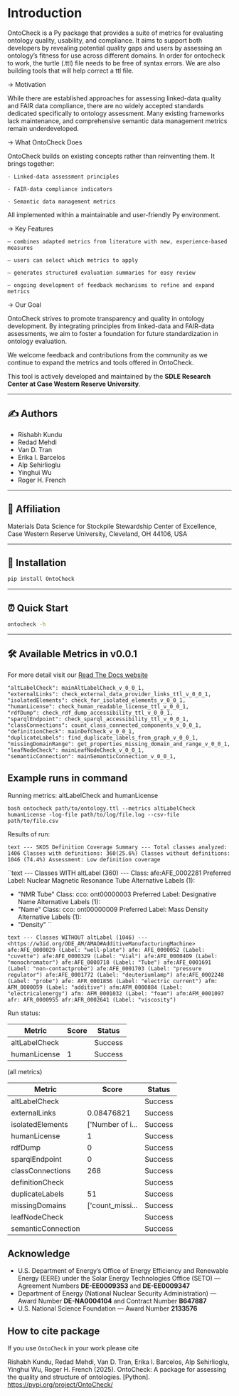 # Introduction

OntoCheck is a Py package that provides a suite of metrics for evaluating ontology quality, usability, and compliance. It aims to support both developers by revealing potential quality gaps and users by assessing an ontology’s fitness for use across different domains. In order for ontocheck to work, the turtle (.ttl) file needs to be free of syntax errors. We are also building tools that will help correct a ttl file.

-> Motivation

While there are established approaches for assessing linked-data quality and FAIR data compliance, there are no widely accepted standards dedicated specifically to ontology assessment. Many existing frameworks lack maintenance, and comprehensive semantic data management metrics remain underdeveloped.

-> What OntoCheck Does

OntoCheck builds on existing concepts rather than reinventing them. It brings together:

    - Linked-data assessment principles

    - FAIR-data compliance indicators

    - Semantic data management metrics

All implemented within a maintainable and user-friendly Py environment.

-> Key Features

    – combines adapted metrics from literature with new, experience-based measures

    – users can select which metrics to apply

    – generates structured evaluation summaries for easy review

    – ongoing development of feedback mechanisms to refine and expand metrics

-> Our Goal

OntoCheck strives to promote transparency and quality in ontology development. By integrating principles from linked-data and FAIR-data assessments, we aim to foster a foundation for future standardization in ontology evaluation.

We welcome feedback and contributions from the community as we continue to expand the metrics and tools offered in OntoCheck.

This tool is actively developed and maintained by the **SDLE Research Center at Case Western Reserve University**.

---

## ✍️ Authors

* Rishabh Kundu
* Redad Mehdi
* Van D. Tran
* Erika I. Barcelos
* Alp Sehirlioglu
* Yinghui Wu
* Roger H. French

---

## 🏢 Affiliation

Materials Data Science for Stockpile Stewardship Center of Excellence, Case Western Reserve University, Cleveland, OH 44106, USA

---

## 🐍 Installation

```bash
pip install OntoCheck
```

---

## ⏰ Quick Start

```bash
ontocheck -h
```

---

## 🛠️ Available Metrics in v0.0.1


For more detail visit our [Read The Docs website](https://ontocheck.readthedocs.io/en/latest/)

    "altLabelCheck": mainAltLabelCheck_v_0_0_1,
    "externalLinks": check_external_data_provider_links_ttl_v_0_0_1,
    "isolatedElements": check_for_isolated_elements_v_0_0_1,
    "humanLicense": check_human_readable_license_ttl_v_0_0_1,
    "rdfDump": check_rdf_dump_accessibility_ttl_v_0_0_1,
    "sparqlEndpoint": check_sparql_accessibility_ttl_v_0_0_1,
    "classConnections": count_class_connected_components_v_0_0_1,
    "definitionCheck": mainDefCheck_v_0_0_1,
    "duplicateLabels": find_duplicate_labels_from_graph_v_0_0_1,
    "missingDomainRange": get_properties_missing_domain_and_range_v_0_0_1,
    "leafNodeCheck": mainLeafNodeCheck_v_0_0_1,
    "semanticConnection": mainSemanticConnection_v_0_0_1,


## Example runs in command


Running metrics: altLabelCheck and humanLicense

``bash
ontocheck path/to/ontology.ttl --metrics altLabelCheck humanLicense -log-file path/to/log/file.log --csv-file path/to/file.csv
``

Results of run:

``text
--- SKOS Definition Coverage Summary ---
Total classes analyzed: 1406
Classes with definitions: 360(25.6%)
Classes without definitions: 1046 (74.4%)
Assessment: Low definition coverage
``

``text
--- Classes WITH altLabel (360) ---
Class: afe:AFE_0002281
Preferred Label: Nuclear Magnetic Resonance Tube
Alternative Labels (1):
- "NMR Tube"
Class: cco: ont00000003
Preferred Label: Designative Name
Alternative Labels (1):
- "Name"
Class: cco: ont00000009
Preferred Label: Mass Density
Alternative Labels (1):
- "Density"
``

``text
--- Classes WITHOUT altLabel (1046) ---
<https://w3id.org/ODE_AM/AMAO#AdditiveManufacturingMachine>
afe:AFE_0000029 (Label: "well-plate") afe: AFE_0000052 (Label: "cuvette") afe:AFE_0000329 (Label: "Vial")
afe:AFE_0000409 (Label: "monochromator") afe:AFE_0000718 (Label: "Tube")
afe:AFE_0001691 (Label: "non-contactprobe") afe:AFE_0001703 (Label: "pressure regulator") afe:AFE_0001772 (Label: "deuteriumlamp") afe:AFE_0002248 (Label: "probe")
afe: AFR_0001856 (Label: "electric current") afm: AFM_0000059 (Label: "additive") afm:AFM_0000884 (Label: "electricalenergy")
afm: AFM_0001032 (Label: "foam") afm:AFM_0001097 afr: AFR_0000955
afr:AFR_0002641 (Label: "viscosity")
``

Run status:


| Metric | Score | Status |
|---|---|---|
| altLabelCheck | | Success |
| humanLicense | 1 | Success |


(all metrics)

| Metric | Score | Status |
|---|---|---|
| altLabelCheck | | Success |
| externalLinks | 0.08476821 | Success |
| isolatedElements | ['Number of i... | Success |
| humanLicense | 1 | Success |
| rdfDump | 0 | Success |
| sparqlEndpoint | 0 | Success |
| classConnections | 268 | Success |
| definitionCheck | | Success |
| duplicateLabels | 51 | Success |
| missingDomains | ['count_missi... | Success |
| leafNodeCheck | | Success |
| semanticConnection | | Success |



## Acknowledge

* U.S. Department of Energy’s Office of Energy Efficiency and Renewable Energy (EERE) under the Solar Energy Technologies Office (SETO) — Agreement Numbers **DE-EE0009353** and **DE-EE0009347**
* Department of Energy (National Nuclear Security Administration) — Award Number **DE-NA0004104** and Contract Number **B647887**
* U.S. National Science Foundation — Award Number **2133576**


## How to cite package

If you use ``OntoCheck`` in your work please cite   

Rishabh Kundu, Redad Mehdi, Van D. Tran, Erika I. Barcelos, Alp Sehirlioglu, Yinghui Wu, Roger H. French (2025). OntoCheck: A package for assessing the quality and structure of ontologies. [Python]. https://pypi.org/project/OntoCheck/



